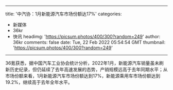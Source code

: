 
---
title: '中汽协：1月新能源汽车市场份额达17%'
categories: 
 - 新媒体
 - 36kr
 - 快讯
headimg: 'https://picsum.photos/400/300?random=249'
author: 36kr
comments: false
date: Tue, 22 Feb 2022 05:54:54 GMT
thumbnail: 'https://picsum.photos/400/300?random=249'
---

<div>   
36氪获悉，据中国汽车工业协会统计分析，2022年1月，新能源汽车销量虽未刷新历史纪录，但仍延续了去年高速发展的态势，产销规模远高于去年同期水平；从市场份额来看，1月新能源汽车市场份额达到17%，新能源乘用车市场份额达到19.2%，继续高于去年全年水平。  
</div>
            